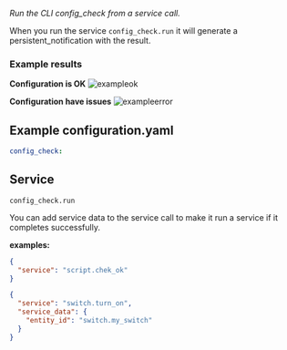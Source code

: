 _Run the CLI config_check from a service call._

When you run the service `config_check.run` it will generate a persistent_notification with the result.

### Example results

**Configuration is OK**
![exampleok](https://github.com/custom-components/config_check/raw/master/example_ok.png)

**Configuration have issues**
![exampleerror](https://github.com/custom-components/config_check/raw/master/example_error.png)


## Example configuration.yaml

```yaml
config_check:
```

## Service

```text
config_check.run
```

You can add service data to the service call to make it run a service if it completes successfully.

**examples:**

```json
{
  "service": "script.chek_ok"
}
```

```json
{
  "service": "switch.turn_on",
  "service_data": {
    "entity_id": "switch.my_switch"
  }
}
```
